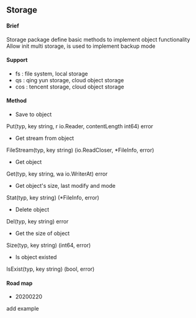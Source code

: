 ## Storage

#### Brief
Storage package define basic methods to implement object functionality\
Allow init multi storage, is used to implement backup mode 


#### Support

- fs : file system, local storage
- qs : qing yun storage, cloud object storage
- cos : tencent storage, cloud object storage

#### Method

- Save to object

Put(typ, key string, r io.Reader, contentLength int64) error

- Get stream from object

FileStream(typ, key string) (io.ReadCloser, *FileInfo, error)

- Get object

Get(typ, key string, wa io.WriterAt) error

- Get object's size, last modify and mode

Stat(typ, key string) (*FileInfo, error)

- Delete object
	
Del(typ, key string) error

- Get the size of object

Size(typ, key string) (int64, error)

- Is object existed
	
IsExist(typ, key string) (bool, error)

#### Road map

- 20200220

add  example